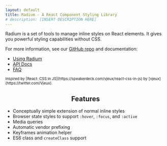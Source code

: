 ```yaml
---
layout: default
title: Radium - A React Component Styling Library
# description: [INSERT DESCRIPTION HERE]
---
```


Radium is a set of tools
to manage inline styles on React elements. It gives you powerful styling
capabilities without CSS.

For more information, see our
[GitHub repo](https://github.com/FormidableLabs/radium) and documentation:

- [Using Radium](https://github.com/formidablelabs/radium/tree/master/docs/guides)
- [API Docs](https://github.com/formidablelabs/radium/tree/master/docs/api)
- [FAQ](https://github.com/FormidableLabs/radium/blob/master/docs/faq)

<small>
Inspired by [React: CSS
in JS](https://speakerdeck.com/vjeux/react-css-in-js) by [vjeux](https://twitter.com/Vjeux).
</small>

## <center>Features</center>

* Conceptually simple extension of normal inline styles
* Browser state styles to support `:hover`, `:focus`, and `:active`
* Media queries
* Automatic vendor prefixing
* Keyframes animation helper
* ES6 class and `createClass` support
